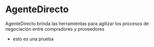 ﻿# AgenteDirecto
AgenteDirecto brinda las herramientas para agilizar los procesos de negociación entre compradores y proveedores

 - esto es una prueba 
 